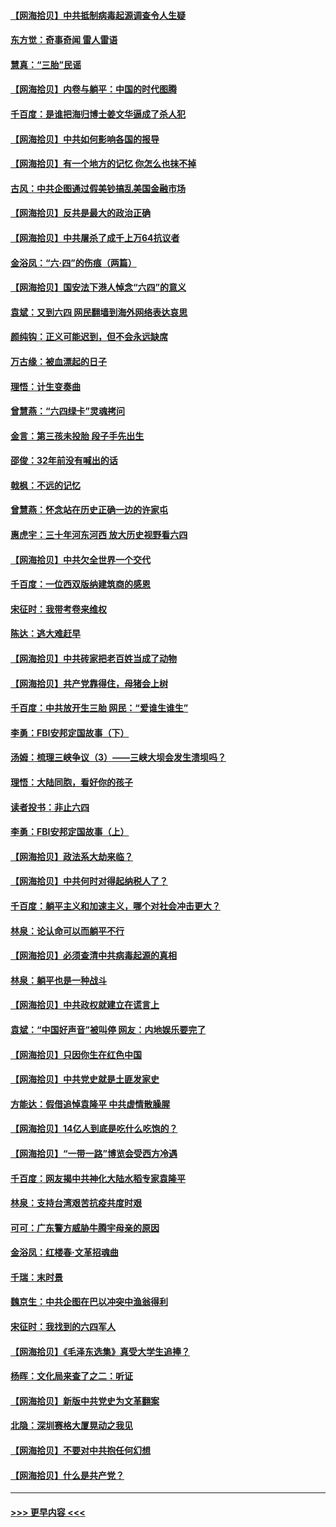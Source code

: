 #### [【网海拾贝】中共抵制病毒起源调查令人生疑](../pages/nsc993/n13017785.md?t=06130502) 
#### [东方觉：奇事奇闻 雷人雷语](../pages/nsc993/n13017577.md?t=06130502) 
#### [慧真：“三胎”民谣](../pages/nsc993/n13017394.md?t=06130502) 
#### [【网海拾贝】内卷与躺平：中国的时代图腾](../pages/nsc993/n13016128.md?t=06130502) 
#### [千百度：是谁把海归博士姜文华逼成了杀人犯](../pages/nsc993/n13015218.md?t=06130502) 
#### [【网海拾贝】中共如何影响各国的报导](../pages/nsc993/n13012599.md?t=06130502) 
#### [【网海拾贝】有一个地方的记忆 你怎么也抹不掉](../pages/nsc993/n13009802.md?t=06130502) 
#### [古风：中共企图通过假美钞搞乱美国金融市场](../pages/nsc993/n13009626.md?t=06130502) 
#### [【网海拾贝】反共是最大的政治正确](../pages/nsc993/n13007051.md?t=06130502) 
#### [【网海拾贝】中共屠杀了成千上万64抗议者](../pages/nsc993/n13002713.md?t=06130502) 
#### [金浴凤：“六·四”的伤痕（两篇）](../pages/nsc993/n13001719.md?t=06130502) 
#### [【网海拾贝】国安法下港人悼念“六四”的意义](../pages/nsc993/n13001039.md?t=06130502) 
#### [袁斌：又到六四 网民翻墙到海外网络表达哀思](../pages/nsc993/n13000995.md?t=06130502) 
#### [颜纯钩：正义可能迟到，但不会永远缺席](../pages/nsc993/n13000920.md?t=06130502) 
#### [万古缘：被血漂起的日子](../pages/nsc993/n13000914.md?t=06130502) 
#### [理悟：计生变奏曲](../pages/nsc993/n13000414.md?t=06130502) 
#### [曾慧燕：“六四绿卡”灵魂拷问](../pages/nsc993/n13000277.md?t=06130502) 
#### [金言：第三孩未投胎 段子手先出生](../pages/nsc993/n13000215.md?t=06130502) 
#### [邵俊：32年前没有喊出的话](../pages/nsc993/n13000181.md?t=06130502) 
#### [戟枫：不远的记忆](../pages/nsc993/n13000121.md?t=06130502) 
#### [曾慧燕：怀念站在历史正确一边的许家屯](../pages/nsc993/n13000073.md?t=06130502) 
#### [惠虎宇：三十年河东河西 放大历史视野看六四](../pages/nsc993/n13000018.md?t=06130502) 
#### [【网海拾贝】中共欠全世界一个交代](../pages/nsc993/n12998706.md?t=06130502) 
#### [千百度：一位西双版纳建筑商的感恩](../pages/nsc993/n12998487.md?t=06130502) 
#### [宋征时：我带考卷来维权](../pages/nsc993/n12994088.md?t=06130502) 
#### [陈达：逃大难赶早](../pages/nsc993/n12993569.md?t=06130502) 
#### [【网海拾贝】中共砖家把老百姓当成了动物](../pages/nsc993/n12993483.md?t=06130502) 
#### [【网海拾贝】共产党靠得住，母猪会上树](../pages/nsc993/n12990730.md?t=06130502) 
#### [千百度：中共放开生三胎 网民：“爱谁生谁生”](../pages/nsc993/n12990644.md?t=06130502) 
#### [李勇：FBI安邦定国故事（下）](../pages/nsc993/n12987854.md?t=06130502) 
#### [汤姆：梳理三峡争议（3）——三峡大坝会发生溃坝吗？](../pages/nsc993/n12989806.md?t=06130502) 
#### [理悟：大陆同胞，看好你的孩子](../pages/nsc993/n12989778.md?t=06130502) 
#### [读者投书：非止六四](../pages/nsc993/n12989673.md?t=06130502) 
#### [李勇：FBI安邦定国故事（上）](../pages/nsc993/n12987749.md?t=06130502) 
#### [【网海拾贝】政法系大劫来临？](../pages/nsc993/n12987596.md?t=06130502) 
#### [【网海拾贝】中共何时对得起纳税人了？](../pages/nsc993/n12985578.md?t=06130502) 
#### [千百度：躺平主义和加速主义，哪个对社会冲击更大？](../pages/nsc993/n12985512.md?t=06130502) 
#### [林泉：论认命可以而躺平不行](../pages/nsc993/n12985505.md?t=06130502) 
#### [【网海拾贝】必须查清中共病毒起源的真相](../pages/nsc993/n12984276.md?t=06130502) 
#### [林泉：躺平也是一种战斗](../pages/nsc993/n12984194.md?t=06130502) 
#### [【网海拾贝】中共政权就建立在谎言上](../pages/nsc993/n12981880.md?t=06130502) 
#### [袁斌：“中国好声音”被叫停 网友：内地娱乐要完了](../pages/nsc993/n12981826.md?t=06130502) 
#### [【网海拾贝】只因你生在红色中国](../pages/nsc993/n12979096.md?t=06130502) 
#### [【网海拾贝】中共党史就是土匪发家史](../pages/nsc993/n12976478.md?t=06130502) 
#### [方能达：假借追悼袁隆平 中共虚情散臊腥](../pages/nsc993/n12976396.md?t=06130502) 
#### [【网海拾贝】14亿人到底是吃什么吃饱的？](../pages/nsc993/n12974125.md?t=06130502) 
#### [【网海拾贝】“一带一路”博览会受西方冷遇](../pages/nsc993/n12971787.md?t=06130502) 
#### [千百度：网友揭中共神化大陆水稻专家袁隆平](../pages/nsc993/n12971733.md?t=06130502) 
#### [林泉：支持台湾艰苦抗疫共度时艰](../pages/nsc993/n12971350.md?t=06130502) 
#### [可可：广东警方威胁牛腾宇母亲的原因](../pages/nsc993/n12971100.md?t=06130502) 
#### [金浴凤：红楼春·文革招魂曲](../pages/nsc993/n12970354.md?t=06130502) 
#### [千瑞：末时景](../pages/nsc993/n12970337.md?t=06130502) 
#### [魏京生：中共企图在巴以冲突中渔翁得利](../pages/nsc993/n12970286.md?t=06130502) 
#### [宋征时：我找到的六四军人](../pages/nsc993/n12970213.md?t=06130502) 
#### [【网海拾贝】《毛泽东选集》真受大学生追捧？](../pages/nsc993/n12968779.md?t=06130502) 
#### [杨晖：文化局来查了之二：听证](../pages/nsc993/n12966528.md?t=06130502) 
#### [【网海拾贝】新版中共党史为文革翻案](../pages/nsc993/n12967526.md?t=06130502) 
#### [北隐：深圳赛格大厦晃动之我见](../pages/nsc993/n12967393.md?t=06130502) 
#### [【网海拾贝】不要对中共抱任何幻想](../pages/nsc993/n12965222.md?t=06130502) 
#### [【网海拾贝】什么是共产党？](../pages/nsc993/n12962781.md?t=06130502) 

----
#### [ >>> 更早内容 <<< ](../indexes/nsc993-earlier.md)
